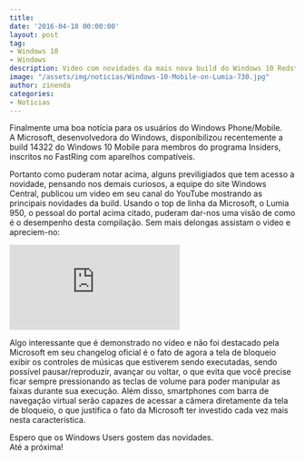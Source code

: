 ```yaml
---
title: 
date: '2016-04-18 00:00:00'
layout: post
tag:
- Windows 10
- Windows
description: Video com novidades da mais nova build do Windows 10 Redstone
image: "/assets/img/noticias/Windows-10-Mobile-on-Lumia-730.jpg"
author: zinenda
categories:
- Noticias
---
```


Finalmente uma boa notícia para os usuários do Windows Phone/Mobile.<br>
A Microsoft, desenvolvedora do Windows, disponibilizou recentemente a build 14322 do Windows 10 Mobile para membros do programa Insiders, inscritos no FastRing com aparelhos compatíveis.

Portanto como puderam notar acima, alguns previligiados que tem acesso a novidade, pensando nos demais curiosos, a equipe do site Windows Central, publicou um video em seu canal do YouTube mostrando as principais novidades da build.
Usando o top de linha da Microsoft, o Lumia 950, o pessoal do portal acima citado, puderam dar-nos uma visão de como é o desempenho desta compilação.
Sem mais delongas assistam o video e apreciem-no:


<div class="video-container">
    <iframe src="https://www.youtube.com/embed/ASU_banSWRY" frameborder="0" allowfullscreen></iframe>
</div>

Algo interessante que é demonstrado no vídeo e não foi destacado pela Microsoft em seu changelog oficial é o fato de agora a tela de bloqueio exibir os controles de músicas que estiverem sendo executadas, sendo possível pausar/reproduzir, avançar ou voltar, o que evita que você precise ficar sempre pressionando as teclas de volume para poder manipular as faixas durante sua execução. 
Além disso, smartphones com barra de navegação virtual serão capazes de acessar a câmera diretamente da tela de bloqueio, o que justifica o fato da Microsoft ter investido cada vez mais nesta característica.

Espero que os Windows Users gostem das novidades. <br>
Até a próxima!